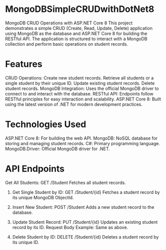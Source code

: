 # MongoDBSimpleCRUDwithDotNet8
MongoDB CRUD Operations with ASP.NET Core 8 This project demonstrates a simple CRUD (Create, Read, Update, Delete) application using MongoDB as the database and ASP.NET Core 8 for building the RESTful API. The application is structured to interact with a MongoDB collection and perform basic operations on student records.

# Features
CRUD Operations:
Create new student records.
Retrieve all students or a single student by their unique ID.
Update existing student records.
Delete student records.
MongoDB Integration:
Uses the official MongoDB driver to connect to and interact with the database.
RESTful API:
Endpoints follow RESTful principles for easy interaction and scalability.
ASP.NET Core 8:
Built using the latest version of .NET for modern development practices.


# Technologies Used
ASP.NET Core 8: For building the web API.
MongoDB: NoSQL database for storing and managing student records.
C#: Primary programming language.
MongoDB.Driver: Official MongoDB driver for .NET.

# API Endpoints
Get All Students:
GET /Student
Fetches all student records.

1. Get Single Student by ID:
GET /Student/{id}
Fetches a student record by its unique MongoDB ObjectId.

2. Insert New Student:
POST /Student
Adds a new student record to the database.

3. Update Student Record:
PUT /Student/{id}
Updates an existing student record by its ID.
Request Body Example: Same as above.

4. Delete Student by ID:
DELETE /Student/{id}
Deletes a student record by its unique ID.

